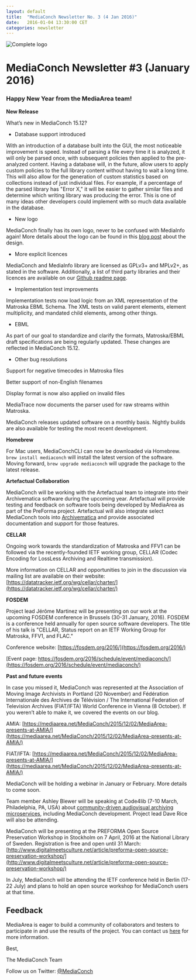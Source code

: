 ```yaml
---
layout: default
title:  "MediaConch Newsletter No. 3 (4 Jan 2016)"
date:   2016-01-04 13:30:00 CET
categories: newsletter
---
```


![Complete logo](/MediaConch/images/ms-icon-310x310.png) 

# MediaConch Newsletter #3 (January 2016)

### Happy New Year from the MediaArea team!

**New Release**

What’s new in MediaConch 15.12?

* Database support introduced

With an introduction of a database built into the GUI, the most noticeable improvement is speed. Instead of parsing a file every time it is analyzed, it will only be parsed once, with subsequent policies then applied to the pre-analyzed content. Having a database will, in the future, allow users to apply custom policies to the full library content without having to wait a long time. This will also allow for the generation of custom statistics based on collections instead of just individual files. For example, if a percentage of the parsed library has "Error X," it will be easier to gather similar files and determine which writing library was producing the error. This is one of many ideas other developers could implement with so much data available in the database.

* New logo

MediaConch finally has its own logo, never to be confused with MediaInfo again! More details about the logo can be found in this [blog post](https://mediaarea.net/MediaConch/2016/01/04/MediaConch-now-has-a-logo/) about the design.

* More explicit licences

MediaConch and MediaInfo library are licensed as GPLv3+ and MPLv2+, as stated in the software. Additionally, a list of third party libraries and their licences are available on our [Github ](https://github.com/MediaArea/MediaConch#licensing-of-third-party-libraries)[readme](https://github.com/MediaArea/MediaConch#licensing-of-third-party-libraries)[ page](https://github.com/MediaArea/MediaConch#licensing-of-third-party-libraries).

* Implementation test improvements

Implementation tests now load logic from an XML representation of the Matroska EBML Schema. The XML tests on valid parent elements, element multiplicity, and mandated child elements, among other things.

* EBML

As part of our goal to standardize and clarify the formats, Matroska/EBML draft specifications are being regularly updated. These changes are reflected in MediaConch 15.12.

* Other bug resolutions

Support for negative timecodes in Matroska files 

Better support of non-English filenames 

Display format is now also applied on invalid files 

MediaTrace now documents the parser used for raw streams within Matroska. 

MediaConch releases updated software on a monthly basis. Nightly builds are also available for testing the most recent development.

**Homebrew**

For Mac users, MediaConchCLI can now be downloaded via Homebrew. `brew install mediaconch` will install the latest version of the software. Moving forward, `brew upgrade mediaconch` will upgrade the package to the latest release.

**Artefactual Collaboration**

MediaConch will be working with the Artefactual team to integrate into their Archivematica software during the upcoming year. Artefactual will provide testing and feedback on software tools being developed by MediaArea as part of the PreForma project. Artefactual will also integrate select MediaConch tools into [Archivematica](https://www.archivematica.org) and provide associated documentation and support for those features.

**CELLAR**

Ongoing work towards the standardization of Matroska and FFV1 can be followed via the recently-founded IETF working group, CELLAR (Codec Encoding for LossLess Archiving and Realtime transmission).

More information on CELLAR and opportunities to join in the discussion via mailing list are available on their website: [https://datatracker.ietf.org/wg/cellar/charter/](https://datatracker.ietf.org/wg/cellar/charter/)

**FOSDEM**

Project lead Jérôme Martinez will be presenting on our work at the upcoming FOSDEM conference in Brussels (30-31 January, 2016). FOSDEM is a conference held annually for open source software developers. The title of his talk is "CELLAR, Status report on an IETF Working Group for Matroska, FFV1, and FLAC."

Conference website: [https://fosdem.org/2016/](https://fosdem.org/2016/)

[Event page: https://fosdem.org/2016/schedule/event/mediaconch/](https://fosdem.org/2016/schedule/event/mediaconch/)

**Past and future events**

In case you missed it, MediaConch was represented at the Association of Moving Image Archivists  in Portland (20 November) and Fédération Internationale des Archives de Télévision / The International Federation of Television Archives (FIAT/IFTA) World Conference in Vienna (8 October). If you weren’t able to make it, we covered the events on our blog.

AMIA: [https://mediaarea.net/MediaConch/2015/12/02/MediaArea-presents-at-AMIA/](https://mediaarea.net/MediaConch/2015/12/02/MediaArea-presents-at-AMIA/)

FIAT/IFTA: [https://mediaarea.net/MediaConch/2015/12/02/MediaArea-presents-at-AMIA/](https://mediaarea.net/MediaConch/2015/12/02/MediaArea-presents-at-AMIA/)

MediaConch will be holding a webinar in January or February. More details to come soon.

Team member Ashley Blewer will be speaking at Code4lib (7-10 March, Philadelphia, PA, USA) about [community-driven audiovisual archiving microservices](http://2016.code4lib.org/talks/Free-your-workflows-and-the-rest-will-follow-communitydriven-AV-solutions-through-open-source-workflow-development/), including MediaConch development. Project lead Dave Rice will also be attending. 

MediaConch will be presenting at the PREFORMA Open Source Preservation Workshop in Stockholm on 7 April, 2016 at the National Library of Sweden. Registration is free and open until 31 March: [http://www.digitalmeetsculture.net/article/preforma-open-source-preservation-workshop/](http://www.digitalmeetsculture.net/article/preforma-open-source-preservation-workshop/)

In July, MediaConch will be attending the IETF conference held in Berlin (17-22 July) and plans to hold an open source workshop for MediaConch users at that time.

## Feedback

MediaArea is eager to build a community of collaborators and testers to participate in and use the results of the project. You can contact us [here](https://mediaarea.net/newsletter/lt.php?id=LEkECU0EAURUBQ) for more information.

Best,

The MediaConch Team

Follow us on Twitter: [@MediaConch](https://mediaarea.net/newsletter/lt.php?id=LEkGAU0EAURUBQ)

